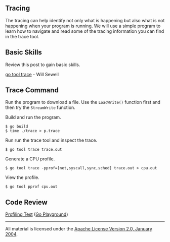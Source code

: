 ## Tracing

The tracing can help identify not only what is happening but also what is not happening when your program is running. We will use a simple program to learn how to navigate and read some of the tracing information you can find in the trace tool.

## Basic Skills

Review this post to gain basic skills.

[go tool trace](https://making.pusher.com/go-tool-trace/) - Will Sewell

## Trace Command

Run the program to download a file. Use the `LoadWrite()` function first and then try the `StreamWrite` function.

Build and run the program.

    $ go build
    $ time ./trace > p.trace

Run run the trace tool and inspect the trace.

    $ go tool trace trace.out

Generate a CPU profile.

    $ go tool trace -pprof=[net,syscall,sync,sched] trace.out > cpu.out
    
View the profile.

    $ go tool pprof cpu.out  

## Code Review
 
[Profiling Test](trace.go) ([Go Playground](https://play.golang.org/p/QJahKPIydE))
___
All material is licensed under the [Apache License Version 2.0, January 2004](http://www.apache.org/licenses/LICENSE-2.0).
